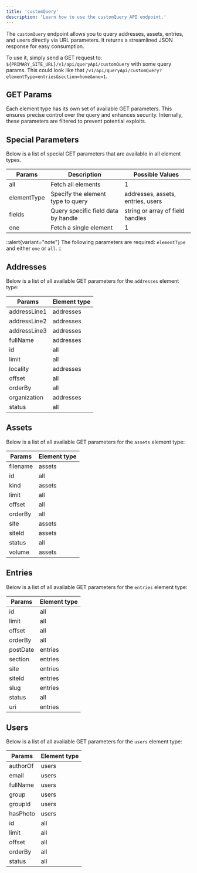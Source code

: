 ```yaml
---
title: 'customQuery'
description: 'Learn how to use the customQuery API endpoint.'
---
```


The `customQuery` endpoint allows you to query addresses, assets, entries, and users directly via URL parameters. It returns a streamlined JSON response for easy consumption.

To use it, simply send a GET request to: `${PRIMARY_SITE_URL}/v1/api/queryApi/customQuery` with some query params. This could look like that
`/v1/api/queryApi/customQuery?elementType=entries&section=home&one=1`.

## GET Params

Each element type has its own set of available GET parameters. This ensures precise control over the query and enhances security. Internally, these parameters are filtered to prevent potential exploits.

## Special Parameters

Below is a list of special GET parameters that are available in all element types.

| Params      | Description                           | Possible Values                      |
|-------------|---------------------------------------|--------------------------------------|
| all         | Fetch all elements                    | 1                                    |
| elementType | Specify the element type to query     | addresses, assets, entries, users    |
| fields      | Query specific field data by handle   | string or array of field handles     |
| one         | Fetch a single element                | 1                                    |

::alert{variant="note"}
 The following parameters are required: `elementType` and either `one` or `all`.
::

## Addresses

Below is a list of all available GET parameters for the `addresses` element type:

| Params        | Element type      |
|---------------|-----------|
| addressLine1  | addresses |
| addressLine2  | addresses |
| addressLine3  | addresses |
| fullName      | addresses |
| id            | all       |
| limit         | all       |
| locality      | addresses |
| offset        | all       |
| orderBy       | all       |
| organization  | addresses |
| status        | all       |

## Assets

Below is a list of all available GET parameters for the `assets` element type:

| Params   | Element type    |
|----------|---------|
| filename | assets  |
| id       | all     |
| kind     | assets  |
| limit    | all     |
| offset   | all     |
| orderBy  | all     |
| site     | assets  |
| siteId   | assets  |
| status   | all     |
| volume   | assets  |

## Entries

Below is a list of all available GET parameters for the `entries` element type:

| Params   | Element type     |
|----------|----------|
| id       | all      |
| limit    | all      |
| offset   | all      |
| orderBy  | all      |
| postDate | entries  |
| section  | entries  |
| site     | entries  |
| siteId   | entries  |
| slug     | entries  |
| status   | all      |
| uri      | entries  |

## Users

Below is a list of all available GET parameters for the `users` element type:

| Params    | Element type   |
|-----------|--------|
| authorOf  | users  |
| email     | users  |
| fullName  | users  |
| group     | users  |
| groupId   | users  |
| hasPhoto  | users  |
| id        | all    |
| limit     | all    |
| offset    | all    |
| orderBy   | all    |
| status    | all    |
